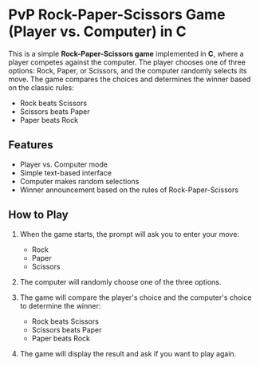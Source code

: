 # PvP Rock-Paper-Scissors Game (Player vs. Computer) in C

This is a simple **Rock-Paper-Scissors game** implemented in **C**, where a player competes against the computer. The player chooses one of three options: Rock, Paper, or Scissors, and the computer randomly selects its move. The game compares the choices and determines the winner based on the classic rules:

- Rock beats Scissors
- Scissors beats Paper
- Paper beats Rock

## Features

- Player vs. Computer mode
- Simple text-based interface
- Computer makes random selections
- Winner announcement based on the rules of Rock-Paper-Scissors

## How to Play

1. When the game starts, the prompt will ask you to enter your move:
   - Rock
   - Paper
   - Scissors

2. The computer will randomly choose one of the three options.

3. The game will compare the player's choice and the computer's choice to determine the winner:
   - Rock beats Scissors
   - Scissors beats Paper
   - Paper beats Rock

4. The game will display the result and ask if you want to play again.


